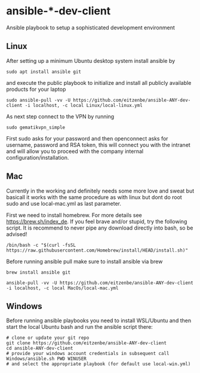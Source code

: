 # ansible-*-dev-client
Ansible playbook to setup a sophisticated development environment


## Linux

After setting up a minimum Ubuntu desktop system install ansible by

```shell
sudo apt install ansible git
```

and execute the public playbook to initialize and install all publicly available products for your laptop

```shell
sudo ansible-pull -vv -U https://github.com/eitzenbe/ansible-ANY-dev-client -i localhost, -c local Linux/local-linux.yml
```

As next step connect to the VPN by running 

```shell
sudo gematikvpn_simple
```

First sudo asks for your password and then openconnect asks for username, password and RSA token, this will connect you with the intranet and will allow you to proceed with the company internal configuration/installation.

## Mac

Currently in the working and definitely needs some more love and sweat but basicall it works with the same procedure as with linux but dont do root sudo and use local-mac.yml as last parameter.

First we need to install homebrew. For more details see https://brew.sh/index_de. If you feel brave and/or stupid, try the following script. It is recommend to never pipe any download directly into bash, so be advised!

```shell
/bin/bash -c "$(curl -fsSL https://raw.githubusercontent.com/Homebrew/install/HEAD/install.sh)"
```

Before running ansible pull make sure to install ansible via brew

```shell
brew install ansible git
```


```shell
ansible-pull -vv -U https://github.com/eitzenbe/ansible-ANY-dev-client -i localhost, -c local MacOs/local-mac.yml
```

## Windows

Before running ansible playbooks you need to install WSL/Ubuntu and then start the local Ubuntu bash and run the ansible script there:


```shell
# clone or update your git repo
git clone https://github.com/eitzenbe/ansible-ANY-dev-client
cd ansible-ANY-dev-client
# provide your windows account credentials in subsequent call
Windows/ansible.sh PWD WINUSER
# and select the appropriate playbook (for default use local-win.yml)
```

